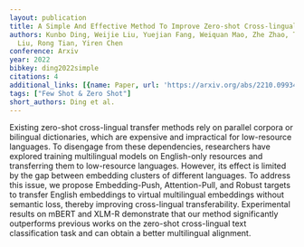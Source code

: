 ```yaml
---
layout: publication
title: A Simple And Effective Method To Improve Zero-shot Cross-lingual Transfer Learning
authors: Kunbo Ding, Weijie Liu, Yuejian Fang, Weiquan Mao, Zhe Zhao, Tao Zhu, Haoyan
  Liu, Rong Tian, Yiren Chen
conference: Arxiv
year: 2022
bibkey: ding2022simple
citations: 4
additional_links: [{name: Paper, url: 'https://arxiv.org/abs/2210.09934'}]
tags: ["Few Shot & Zero Shot"]
short_authors: Ding et al.
---
```

Existing zero-shot cross-lingual transfer methods rely on parallel corpora or
bilingual dictionaries, which are expensive and impractical for low-resource
languages. To disengage from these dependencies, researchers have explored
training multilingual models on English-only resources and transferring them to
low-resource languages. However, its effect is limited by the gap between
embedding clusters of different languages. To address this issue, we propose
Embedding-Push, Attention-Pull, and Robust targets to transfer English
embeddings to virtual multilingual embeddings without semantic loss, thereby
improving cross-lingual transferability. Experimental results on mBERT and
XLM-R demonstrate that our method significantly outperforms previous works on
the zero-shot cross-lingual text classification task and can obtain a better
multilingual alignment.